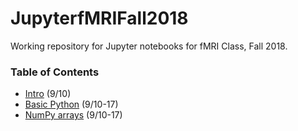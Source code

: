 # JupyterfMRIFall2018

Working repository for Jupyter notebooks for fMRI Class, Fall 2018.

### Table of Contents
* [Intro](https://github.com/sathayas/JupyterfMRIFall2018/blob/master/Intro.ipynb) (9/10)
* [Basic Python](https://github.com/sathayas/JupyterfMRIFall2018/blob/master/BasicPython.ipynb) (9/10-17)
* [NumPy arrays](https://github.com/sathayas/JupyterfMRIFall2018/blob/master/NumPy.ipynb) (9/10-17)
